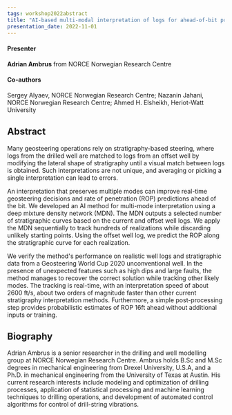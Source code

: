 ```yaml
---
tags: workshop2022abstract
title: "AI-based multi-modal interpretation of logs for ahead-of-bit probabilistic ROP prediction (Adrian Ambrus, NORCE Norwegian Research Centre)"
presentation_date: 2022-11-01
---
```

#### Presenter
**Adrian Ambrus** from NORCE Norwegian Research Centre
#### Co-authors
Sergey Alyaev, NORCE Norwegian Research Centre; Nazanin Jahani, NORCE Norwegian Research Centre; Ahmed H. Elsheikh, Heriot-Watt University 
## Abstract
Many geosteering operations rely on stratigraphy-based steering, where logs from the drilled well are matched to logs from an offset well by modifying the lateral shape of stratigraphy until a visual match between logs is obtained. Such interpretations are not unique, and averaging or picking a single interpretation can lead to errors.

An interpretation that preserves multiple modes can improve real-time geosteering decisions and rate of penetration (ROP) predictions ahead of the bit. We developed an AI method for multi-mode interpretation using a deep mixture density network (MDN). The MDN outputs a selected number of stratigraphic curves based on the current and offset well logs. We apply the MDN sequentially to track hundreds of realizations while discarding unlikely starting points. Using the offset well log, we predict the ROP along the stratigraphic curve for each realization. 

We verify the method's performance on realistic well logs and stratigraphic data from a Geosteering World Cup 2020 unconventional well. In the presence of unexpected features such as high dips and large faults, the method manages to recover the correct solution while tracking other likely modes. The tracking is real-time, with an interpretation speed of about 2600 ft/s, about two orders of magnitude faster than other current stratigraphy interpretation methods. Furthermore, a simple post-processing step provides probabilistic estimates of ROP 16ft ahead without additional inputs or training. 


## Biography
Adrian Ambrus is a senior researcher in the drilling and well modelling group at NORCE Norwegian Research Centre. Ambrus holds B.Sc and M.Sc degrees in mechanical engineering from Drexel University, U.S.A, and a Ph.D. in mechanical engineering from the University of Texas at Austin. His current research interests include modeling and optimization of drilling processes, application of statistical processing and machine learning techniques to drilling operations, and development of automated control algorithms for control of drill-string vibrations.